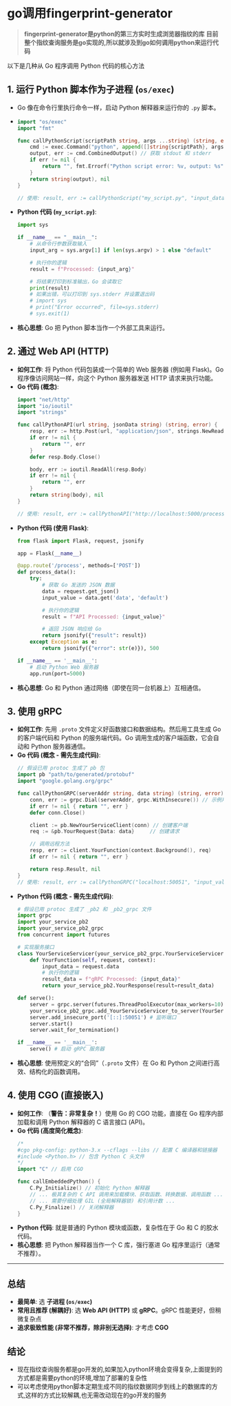 # go调用fingerprint-generator

>**fingerprint-generator是python的第三方实时生成浏览器指纹的库**
>**目前整个指纹查询服务是go实现的,所以就涉及到go如何调用python来运行代码**

以下是几种从 Go 程序调用 Python 代码的核心方法

## 1. 运行 Python 脚本作为子进程 (`os/exec`)

* Go 像在命令行里执行命令一样，启动 Python 解释器来运行你的 `.py` 脚本。
* 
    ```go
    import "os/exec"
    import "fmt"

    func callPythonScript(scriptPath string, args ...string) (string, error) {
        cmd := exec.Command("python", append([]string{scriptPath}, args...)...)
        output, err := cmd.CombinedOutput() // 获取 stdout 和 stderr
        if err != nil {
            return "", fmt.Errorf("Python script error: %v, output: %s", err, string(output))
        }
        return string(output), nil
    }

    // 使用: result, err := callPythonScript("my_script.py", "input_data")
    ```
* **Python 代码 (`my_script.py`)**:
    ```python
    import sys

    if __name__ == "__main__":
        # 从命令行参数获取输入
        input_arg = sys.argv[1] if len(sys.argv) > 1 else "default"

        # 执行你的逻辑
        result = f"Processed: {input_arg}"

        # 将结果打印到标准输出，Go 会读取它
        print(result)
        # 如果出错，可以打印到 sys.stderr 并设置退出码
        # import sys
        # print("Error occurred", file=sys.stderr)
        # sys.exit(1)
    ```
* **核心思想**: Go 把 Python 脚本当作一个外部工具来运行。

## 2. 通过 Web API (HTTP)

* **如何工作**: 将 Python 代码包装成一个简单的 Web 服务器 (例如用 Flask)。Go 程序像访问网站一样，向这个 Python 服务器发送 HTTP 请求来执行功能。
* **Go 代码 (概念)**:
    ```go
    import "net/http"
    import "io/ioutil"
    import "strings"

    func callPythonAPI(url string, jsonData string) (string, error) {
        resp, err := http.Post(url, "application/json", strings.NewReader(jsonData))
        if err != nil {
            return "", err
        }
        defer resp.Body.Close()

        body, err := ioutil.ReadAll(resp.Body)
        if err != nil {
            return "", err
        }
        return string(body), nil
    }

    // 使用: result, err := callPythonAPI("http://localhost:5000/process", `{"data": "input_value"}`)
    ```
* **Python 代码 (使用 Flask)**:
    ```python
    from flask import Flask, request, jsonify

    app = Flask(__name__)

    @app.route('/process', methods=['POST'])
    def process_data():
        try:
            # 获取 Go 发送的 JSON 数据
            data = request.get_json()
            input_value = data.get('data', 'default')

            # 执行你的逻辑
            result = f"API Processed: {input_value}"

            # 返回 JSON 响应给 Go
            return jsonify({"result": result})
        except Exception as e:
            return jsonify({"error": str(e)}), 500

    if __name__ == '__main__':
        # 启动 Python Web 服务器
        app.run(port=5000)
    ```
* **核心思想**: Go 和 Python 通过网络（即使在同一台机器上）互相通信。

## 3. 使用 gRPC

* **如何工作**: 先用 `.proto` 文件定义好函数接口和数据结构。然后用工具生成 Go 的客户端代码和 Python 的服务端代码。Go 调用生成的客户端函数，它会自动和 Python 服务器通信。
* **Go 代码 (概念 - 需先生成代码)**:
    ```go
    // 假设已用 protoc 生成了 pb 包
    import pb "path/to/generated/protobuf"
    import "google.golang.org/grpc"

    func callPythonGRPC(serverAddr string, data string) (string, error) {
        conn, err := grpc.Dial(serverAddr, grpc.WithInsecure()) // 示例用不安全连接
        if err != nil { return "", err }
        defer conn.Close()

        client := pb.NewYourServiceClient(conn) // 创建客户端
        req := &pb.YourRequest{Data: data}     // 创建请求

        // 调用远程方法
        resp, err := client.YourFunction(context.Background(), req)
        if err != nil { return "", err }

        return resp.Result, nil
    }
    // 使用: result, err := callPythonGRPC("localhost:50051", "input_value")
    ```
* **Python 代码 (概念 - 需先生成代码)**:
    ```python
    # 假设已用 protoc 生成了 _pb2 和 _pb2_grpc 文件
    import grpc
    import your_service_pb2
    import your_service_pb2_grpc
    from concurrent import futures

    # 实现服务接口
    class YourServiceServicer(your_service_pb2_grpc.YourServiceServicer):
        def YourFunction(self, request, context):
            input_data = request.data
            # 执行你的逻辑
            result_data = f"gRPC Processed: {input_data}"
            return your_service_pb2.YourResponse(result=result_data)

    def serve():
        server = grpc.server(futures.ThreadPoolExecutor(max_workers=10))
        your_service_pb2_grpc.add_YourServiceServicer_to_server(YourServiceServicer(), server)
        server.add_insecure_port('[::]:50051') # 监听端口
        server.start()
        server.wait_for_termination()

    if __name__ == '__main__':
        serve() # 启动 gRPC 服务器
    ```
* **核心思想**: 使用预定义的“合同”（`.proto` 文件）在 Go 和 Python 之间进行高效、结构化的函数调用。

## 4. 使用 CGO (直接嵌入)

* **如何工作**: （**警告：非常复杂！**）使用 Go 的 CGO 功能，直接在 Go 程序内部加载和调用 Python 解释器的 C 语言接口 (API)。
* **Go 代码 (高度简化概念)**:
    ```go
    /*
    #cgo pkg-config: python-3.x --cflags --libs // 配置 C 编译器和链接器
    #include <Python.h> // 包含 Python C 头文件
    */
    import "C" // 启用 CGO

    func callEmbeddedPython() {
        C.Py_Initialize() // 初始化 Python 解释器
        // ... 极其复杂的 C API 调用来加载模块、获取函数、转换数据、调用函数 ...
        // ... 需要仔细处理 GIL (全局解释器锁) 和引用计数 ...
        C.Py_Finalize() // 关闭解释器
    }
    ```
* **Python 代码**: 就是普通的 Python 模块或函数，复杂性在于 Go 和 C 的胶水代码。
* **核心思想**: 把 Python 解释器当作一个 C 库，强行塞进 Go 程序里运行（通常不推荐）。

---

## 总结

* **最简单**: 选 **子进程 (`os/exec`)**
* **常用且推荐 (解耦好)**: 选 **Web API (HTTP)** 或 **gRPC**。gRPC 性能更好，但稍微复杂点
* **追求极致性能 (非常不推荐，除非别无选择)**: 才考虑 **CGO**



## 结论

- 现在指纹查询服务都是go开发的,如果加入python环境会变得复杂,上面提到的方式都是需要python的环境,增加了部署的复杂性
- 可以考虑使用python脚本定期生成不同的指纹数据同步到线上的数据库的方式,这样的方式比较解耦,也无需改动现在的go开发的服务